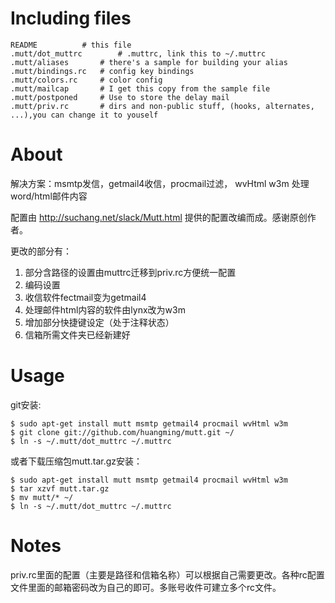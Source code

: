 Including files
=============

    README			# this file
    .mutt/dot_muttrc        # .muttrc, link this to ~/.muttrc
    .mutt/aliases		# there's a sample for building your alias
    .mutt/bindings.rc	# config key bindings
    .mutt/colors.rc		# color config
    .mutt/mailcap		# I get this copy from the sample file
    .mutt/postponed		# Use to store the delay mail
    .mutt/priv.rc       # dirs and non-public stuff, (hooks, alternates, ...),you can change it to youself
 

About
=====

解决方案：msmtp发信，getmail4收信，procmail过滤， wvHtml w3m  处理word/html邮件内容

配置由 http://suchang.net/slack/Mutt.html 提供的配置改编而成。感谢原创作者。

更改的部分有：
1. 部分含路径的设置由muttrc迁移到priv.rc方便统一配置
2. 编码设置
3. 收信软件fectmail变为getmail4
4. 处理邮件html内容的软件由lynx改为w3m
5. 增加部分快捷键设定（处于注释状态）
6. 信箱所需文件夹已经新建好

Usage
======

git安装:

    $ sudo apt-get install mutt msmtp getmail4 procmail wvHtml w3m 
    $ git clone git://github.com/huangming/mutt.git ~/
    $ ln -s ~/.mutt/dot_muttrc ~/.muttrc
    
或者下载压缩包mutt.tar.gz安装：

    $ sudo apt-get install mutt msmtp getmail4 procmail wvHtml w3m 
    $ tar xzvf mutt.tar.gz
    $ mv mutt/* ~/
    $ ln -s ~/.mutt/dot_muttrc ~/.muttrc
    
Notes
=====

priv.rc里面的配置（主要是路径和信箱名称）可以根据自己需要更改。各种rc配置文件里面的邮箱密码改为自己的即可。多账号收件可建立多个rc文件。

